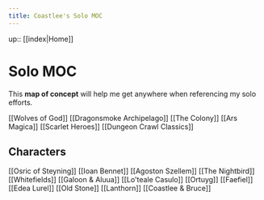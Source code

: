 ```yaml
---
title: Coastlee's Solo MOC
---
```


up:: [[index|Home]]

# Solo MOC

This **map of concept** will help me get anywhere when referencing my solo efforts.

[[Wolves of God]]
[[Dragonsmoke Archipelago]]
[[The Colony]]
[[Ars Magica]]
[[Scarlet Heroes]]
[[Dungeon Crawl Classics]]

## Characters

[[Osric of Steyning]]
[[Ioan Bennet]]
[[Agoston Szellem]]
[[The Nightbird]]
[[Whitefields]]
[[Galoon & Aluua]]
[[Lo'teale Casulo]]
[[Ortuyg]]
[[Faefiel]]
[[Edea Lurel]]
[[Old Stone]]
[[Lanthorn]]
[[Coastlee & Bruce]]

